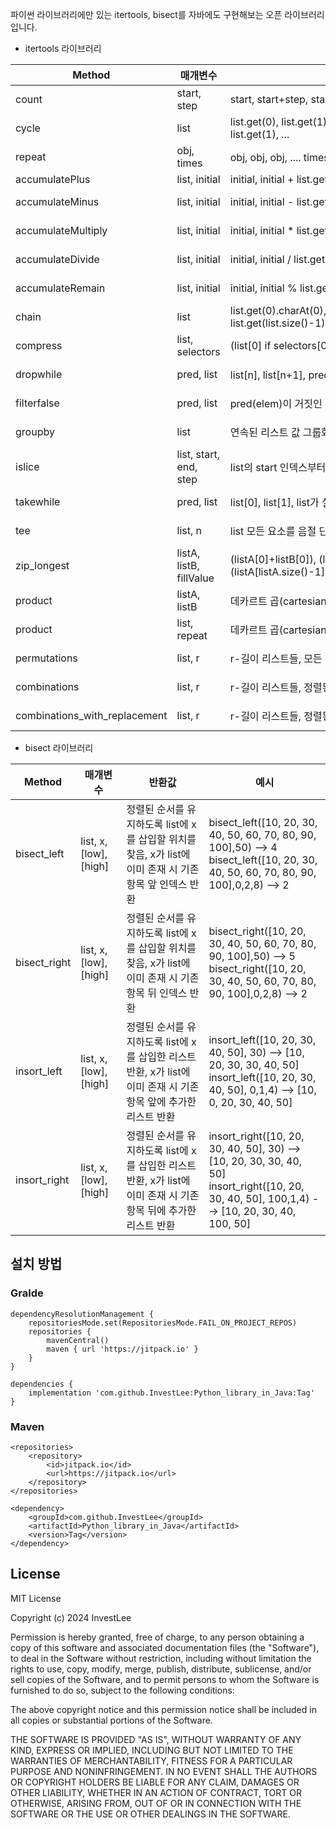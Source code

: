 파이썬 라이브러리에만 있는 itertools, bisect를 자바에도 구현해보는 오픈 라이브러리입니다.

- itertools 라이브러리

|Method|매개변수|반환값|예시|
|------|---|---|---|
|count|start, step|start, start+step, start+2*step, …|count(10,1) --> 10 11 12 13 14 ...|
|cycle|list|list.get(0), list.get(1), ... list.get(list.size()-1),list.get(0), list.get(1), ...|cycle(["A","B","C","D"]) --> A B C D A B C D ...|
|repeat|obj, times|obj, obj, obj, .... times만큼 반복|repeat(10, 3) --> 10 10 10|
|accumulatePlus|list, initial|initial, initial + list.get(0), initial + list.get(0) + list.get(1)...|accumulatePlus([1,2,3,4,5], 0) --> 0 1 3 6 10 15|
|accumulateMinus|list, initial|initial, initial - list.get(0), initial - list.get(0) - list.get(1)...|accumulateMinus([1,2,3,4,5], 0) --> 0 -1 -3 -6 -10 -15|
|accumulateMultiply|list, initial|initial, initial * list.get(0), initial * list.get(0) * list.get(1)...|accumulateMultiply([1,2,3,4,5], 1) --> 1 1 2 6 24 120|
|accumulateDivide|list, initial|initial, initial / list.get(0), initial / list.get(0) / list.get(1)...|accumulateDivide([5,4,3,2,1], 120) --> 120 24 6 2 1 1|
|accumulateRemain|list, initial|initial, initial % list.get(0), initial % list.get(0) % list.get(1)...|accumulateRemain([100,10,1], 123) --> 123 23 3 0|
|chain|list|list.get(0).charAt(0), list.get(0).charAt(1) ... list.get(list.size()-1).charAt(list.get(list.size()-1).length()-1) |chain(["ABC", "DEF"]) --> A B C D E F|
|compress|list, selectors|(list[0] if selectors[0]), (list[1] if selectors[1]), …|compress(["A","B","C","D","E","F"], [true,false,true,false,true,true]) --> A C E F|
|dropwhile|pred, list|list[n], list[n+1], pred가 실패할 때 시작|dropWhile(integer -> (integer < 5),[1,4,6,4,1]) --> 6 4 1|
|filterfalse|pred, list|pred(elem)이 거짓인 list의 요소들|filterFalse(integer -> (integer % 2 == 0),[0,1,2,3,4,5,6,7,8,9]) --> 0,2,4,6,8|
|groupby|list|연속된 리스트 값 그룹화|groupby("A","A","A","A","B","B","B","C","C","D","B") --> A B C D B|
|islice|list, start, end, step|list의 start 인덱스부터 end 인덱스 전까지 슬라이스|iSlice(["A","B","C","D","E","F","G"],2,4,1) --> C D|
|takewhile|pred, list|list[0], list[1], list가 실패할 때까지|takewhile(integer -> (integer < 5),[1,4,6,4,1]) --> 1 4|
|tee|list, n|list 모든 요소를 음절 단위로 n회 반복 출력|tee(["AB","CDE"],3) --> A B C D E A B C D E A B C D E|
|zip_longest|listA, listB, fillValue|(listA[0]+listB[0]), (listA[1]+listB[1]), … (listA[listA.size()-1]+fillValue)|zip_longest(["A","B","C","D"], ["x","y"], '-') --> Ax By C- D-|
|product|listA, listB|데카르트 곱(cartesian product), 중첩된 for 루프와 동등|product(["A","B","C","D"], ["x","y"]) --> Ax Ay Bx By Cx Cy Dx Dy|
|product|list, repeat|데카르트 곱(cartesian product), 중첩된 for 루프와 동등|product(["A","B","C","D"], 2) --> AA AB AC AD BA BB BC BD CA CB CC CD DA DB DC DD|
|permutations|list, r|r-길이 리스트들, 모든 가능한 순서, 반복되는 요소 없음|permutations(["A","B","C","D"], 2) --> AB AC AD BA BC BD CA CB CD DA DB DC|
|combinations|list, r|r-길이 리스트들, 정렬된 순서, 반복되는 요소 없음|combinations(["A","B","C","D"], 2) --> AB AC AD BC BD CD|
|combinations_with_replacement|list, r|r-길이 리스트들, 정렬된 순서, 반복되는 요소 있음|combinations_with_replacement(["A","B","C","D"], 2) --> AA AB AC AD BB BC BD CC CD DD|

- bisect 라이브러리

|Method|매개변수|반환값|예시|
|------|---|---|---|
|bisect_left|list, x, [low], [high]|정렬된 순서를 유지하도록 list에 x를 삽입할 위치를 찾음, x가 list에 이미 존재 시 기존 항목 앞 인덱스 반환|bisect_left([10, 20, 30, 40, 50, 60, 70, 80, 90, 100],50) --> 4<br>bisect_left([10, 20, 30, 40, 50, 60, 70, 80, 90, 100],0,2,8) --> 2|
|bisect_right|list, x, [low], [high]|정렬된 순서를 유지하도록 list에 x를 삽입할 위치를 찾음, x가 list에 이미 존재 시 기존 항목 뒤 인덱스 반환|bisect_right([10, 20, 30, 40, 50, 60, 70, 80, 90, 100],50) --> 5<br>bisect_right([10, 20, 30, 40, 50, 60, 70, 80, 90, 100],0,2,8) --> 2|
|insort_left|list, x, [low], [high]|정렬된 순서를 유지하도록 list에 x를 삽입한 리스트 반환, x가 list에 이미 존재 시 기존 항목 앞에 추가한 리스트 반환|insort_left([10, 20, 30, 40, 50], 30) --> [10, 20, 30, 30, 40, 50]<br>insort_left([10, 20, 30, 40, 50], 0,1,4) --> [10, 0, 20, 30, 40, 50]|
|insort_right|list, x, [low], [high]|정렬된 순서를 유지하도록 list에 x를 삽입한 리스트 반환, x가 list에 이미 존재 시 기존 항목 뒤에 추가한 리스트 반환|insort_right([10, 20, 30, 40, 50], 30) --> [10, 20, 30, 30, 40, 50]<br>insort_right([10, 20, 30, 40, 50], 100,1,4) --> [10, 20, 30, 40, 100, 50]|

## 설치 방법
### Gralde
```
dependencyResolutionManagement {
	repositoriesMode.set(RepositoriesMode.FAIL_ON_PROJECT_REPOS)
	repositories {
		mavenCentral()
		maven { url 'https://jitpack.io' }
	}
}

dependencies {
	implementation 'com.github.InvestLee:Python_library_in_Java:Tag'
}
```

### Maven
```
<repositories>
	<repository>
	    <id>jitpack.io</id>
	    <url>https://jitpack.io</url>
	</repository>
</repositories>

<dependency>
    <groupId>com.github.InvestLee</groupId>
    <artifactId>Python_library_in_Java</artifactId>
    <version>Tag</version>
</dependency>
```

## License
MIT License

Copyright (c) 2024 InvestLee

Permission is hereby granted, free of charge, to any person obtaining a copy
of this software and associated documentation files (the "Software"), to deal
in the Software without restriction, including without limitation the rights
to use, copy, modify, merge, publish, distribute, sublicense, and/or sell
copies of the Software, and to permit persons to whom the Software is
furnished to do so, subject to the following conditions:

The above copyright notice and this permission notice shall be included in all
copies or substantial portions of the Software.

THE SOFTWARE IS PROVIDED "AS IS", WITHOUT WARRANTY OF ANY KIND, EXPRESS OR
IMPLIED, INCLUDING BUT NOT LIMITED TO THE WARRANTIES OF MERCHANTABILITY,
FITNESS FOR A PARTICULAR PURPOSE AND NONINFRINGEMENT. IN NO EVENT SHALL THE
AUTHORS OR COPYRIGHT HOLDERS BE LIABLE FOR ANY CLAIM, DAMAGES OR OTHER
LIABILITY, WHETHER IN AN ACTION OF CONTRACT, TORT OR OTHERWISE, ARISING FROM,
OUT OF OR IN CONNECTION WITH THE SOFTWARE OR THE USE OR OTHER DEALINGS IN THE
SOFTWARE.

